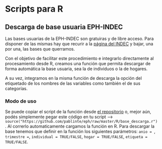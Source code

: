 # Scripts para R

## Descarga de base usuaria EPH-INDEC
Las bases usuarias de la EPH-INDEC son gratuiras y de libre acceso. Para disponer de las mismas hay que recurir a la [página del INDEC](https://www.indec.gob.ar/) y bajar, una por una, las bases que querramos.

Con el objetivo de facilitar este procedimiento e integrarlo directamente al procesamiento desde R, creamos una función que permita
descargar de forma automática la base usuaria, sea la de individuos o la de hogares.

A su vez, integramos en la misma función de descarga la opción del etiquetado de los nombres de las variables como también el de sus  categorías.

### Modo de uso
Se puede copiar el script de la función desde [el repositorio](https://github.com/pablinte/eph/raw/master/R/base_descarga.r) o, mejor aún, podés simplemente pegar este código en tu script --> `source("https://github.com/pablinte/eph/raw/master/R/base_descarga.r")`. Al correrlo automaticamente cargamos la función en R.
Para descargar la base tenemos que definir en la función los siguientes parámetros:
`anio = `,
`trimestre =`,
`individual = TRUE/FALSE`,
`hogar = TRUE/FALSE`,
`etiqueta = TRUE/FALSE`.

